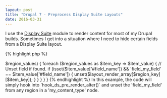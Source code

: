 ```yaml
---
layout: post
title: "Drupal 7 - Preprocess Display Suite Layouts"
date: 2016-03-31
---
```

I use the [Display Suite](https://www.drupal.org/project/ds) module to render content for most of my Drupal builds. Sometimes I get into a situation where I need to hide certain fields from a Display Suite layout. 

{% highlight php %}
<?php

/**
 * Implements hook_ds_pre_render_alter().
 *
 * @param $layout_render_array
 *   The render array
 * @param $context
 *   An array with the context that is being rendered. Available keys are
 *   - entity
 *   - entity_type
 *   - bundle
 *   - view_mode
 * @param array $vars
 *   All variables available for render. You can use this to add css classes.
 */
function my_theme_ds_pre_render_alter(&$layout_render_array, $context, &$vars) {
  
  // Check node type.
  if ('my_content_type' == $context['bundle'] && 'node' == $context['entity_type'])  {
    // Check for field.
    if (!isset($vars['field_my_field'][0]) || !$vars['field_my_field'][0]['value']) {
      // Loop through DS layouts to find field.
      foreach ($layout_render_array as $region_key => $region_values) {
        foreach ($region_values as $item_key => $item_value) {
          // Unset field if found.
          if (isset($item_value['#field_name']) && 'field_my_field' == $item_value['#field_name']) {
            unset($layout_render_array[$region_key][$item_key]);
          }
        }
      }
    }
    
  }

{% endhighlight %}

In this example, the code will simply hook into `hook_ds_pre_render_alter()` and unset the 'field_my_field' from any region in a 'my_content_type' node.